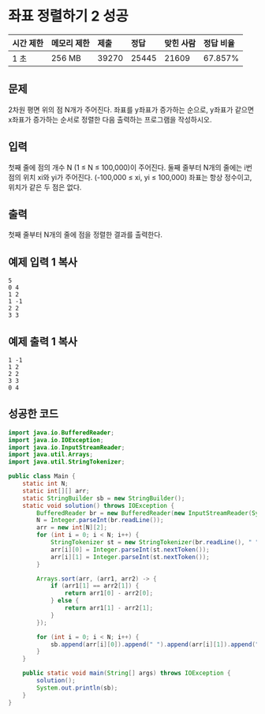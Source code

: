 # 좌표 정렬하기 2 성공

| 시간 제한 | 메모리 제한 | 제출  | 정답  | 맞힌 사람 | 정답 비율 |
| :-------- | :---------- | :---- | :---- | :-------- | :-------- |
| 1 초      | 256 MB      | 39270 | 25445 | 21609     | 67.857%   |

## 문제

2차원 평면 위의 점 N개가 주어진다. 좌표를 y좌표가 증가하는 순으로, y좌표가 같으면 x좌표가 증가하는 순서로 정렬한 다음 출력하는 프로그램을 작성하시오.

## 입력

첫째 줄에 점의 개수 N (1 ≤ N ≤ 100,000)이 주어진다. 둘째 줄부터 N개의 줄에는 i번점의 위치 xi와 yi가 주어진다. (-100,000 ≤ xi, yi ≤ 100,000) 좌표는 항상 정수이고, 위치가 같은 두 점은 없다.

## 출력

첫째 줄부터 N개의 줄에 점을 정렬한 결과를 출력한다.

## 예제 입력 1 복사

```
5
0 4
1 2
1 -1
2 2
3 3
```

## 예제 출력 1 복사

```
1 -1
1 2
2 2
3 3
0 4
```



## 성공한 코드

~~~java
import java.io.BufferedReader;
import java.io.IOException;
import java.io.InputStreamReader;
import java.util.Arrays;
import java.util.StringTokenizer;

public class Main {
    static int N;
    static int[][] arr;
    static StringBuilder sb = new StringBuilder();
    static void solution() throws IOException {
        BufferedReader br = new BufferedReader(new InputStreamReader(System.in));
        N = Integer.parseInt(br.readLine());
        arr = new int[N][2];
        for (int i = 0; i < N; i++) {
            StringTokenizer st = new StringTokenizer(br.readLine(), " ");
            arr[i][0] = Integer.parseInt(st.nextToken());
            arr[i][1] = Integer.parseInt(st.nextToken());
        }

        Arrays.sort(arr, (arr1, arr2) -> {
            if (arr1[1] == arr2[1]) {
                return arr1[0] - arr2[0];
            } else {
                return arr1[1] - arr2[1];
            }
        });

        for (int i = 0; i < N; i++) {
            sb.append(arr[i][0]).append(" ").append(arr[i][1]).append("\n");
        }
    }

    public static void main(String[] args) throws IOException {
        solution();
        System.out.println(sb);
    }
}
~~~


